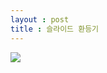 ```yaml
---
layout : post
title : 슬라이드 환등기
---
```

<img src="https://user-images.githubusercontent.com/67108727/119226637-1686c280-bb45-11eb-8707-73b30dd20507.png">
